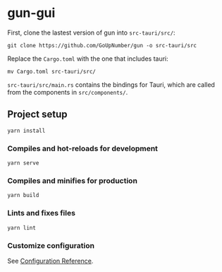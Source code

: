 # gun-gui

First, clone the lastest version of gun into `src-tauri/src/`:
```
git clone https://github.com/GoUpNumber/gun -o src-tauri/src
```

Replace the `Cargo.toml` with the one that includes tauri:
```
mv Cargo.toml src-tauri/src/
```

`src-tauri/src/main.rs` contains the bindings for Tauri, which are called from the components in `src/components/`.


## Project setup
```
yarn install
```

### Compiles and hot-reloads for development
```
yarn serve
```

### Compiles and minifies for production
```
yarn build
```

### Lints and fixes files
```
yarn lint
```

### Customize configuration
See [Configuration Reference](https://cli.vuejs.org/config/).
